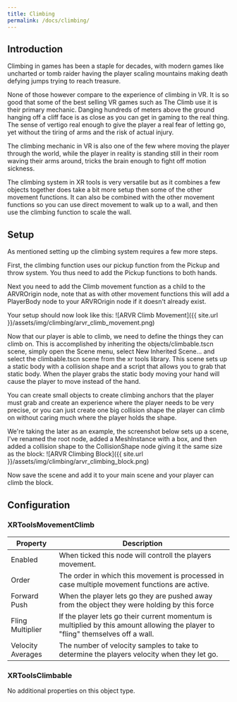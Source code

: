 ```yaml
---
title: Climbing
permalink: /docs/climbing/
---
```



## Introduction
Climbing in games has been a staple for decades, with modern games like uncharted
or tomb raider having the player scaling mountains making death defying jumps
trying to reach treasure.

None of those however compare to the experience of climbing in VR. It is so good
that some of the best selling VR games such as The Climb use it is their primary
mechanic. Danging hundreds of meters above the ground hanging off a cliff face is
as close as you can get in gaming to the real thing. The sense of vertigo real
enough to give the player a real fear of letting go, yet without the tiring of
arms and the risk of actual injury.

The climbing mechanic in VR is also one of the few where moving the player through
the world, while the player in reality is standing still in their room waving their
arms around, tricks the brain enough to fight off motion sickness.

The climbing system in XR tools is very versatile but as it combines a few objects
together does take a bit more setup then some of the other movement functions. It
can also be combined with the other movement functions so you can use direct movement
to walk up to a wall, and then use the climbing function to scale the wall.

## Setup
As mentioned setting up the climbing system requires a few more steps.

First, the climbing function uses our pickup function from the Pickup and throw 
system. You thus need to add the Pickup functions to both hands.

Next you need to add the Climb movement function as a child to the ARVROrigin node,
note that as with other movement functions this will add a PlayerBody node to your
ARVROrigin node if it doesn't already exist.

Your setup should now look like this:
![ARVR Climb Movement]({{ site.url }}/assets/img/climbing/arvr_climb_movement.png)

Now that our player is able to climb, we need to define the things they can climb
on. This is accomplished by inheriting the objects/climbable.tscn scene, 
simply open the Scene menu, select New Inherited Scene... and select the 
climbable.tscn scene from the xr tools library. This scene sets up a static
body with a collision shape and a script that allows you to grab that static body. 
When the player grabs the static body moving your hand will cause the player to 
move instead of the hand.

You can create small objects to create climbing anchors that the player must grab
and create an experience where the player needs to be very precise, or you can just
create one big collision shape the player can climb on without caring much where
the player holds the shape.

We're taking the later as an example, the screenshot below sets up a scene, I've
renamed the root node, added a MeshInstance with a box, and then added a collision
shape to the CollisionShape node giving it the same size as the block:
![ARVR Climbing Block]({{ site.url }}/assets/img/climbing/arvr_climbing_block.png)

Now save the scene and add it to your main scene and your player can climb the block.

## Configuration

### XRToolsMovementClimb

| Property      | Description                                                     |
| ------------- | --------------------------------------------------------------- |
| Enabled       | When ticked this node will controll the players movement.       |
| Order         | The order in which this movement is processed in case multiple movement functions are active.  |
| Forward Push  | When the player lets go they are pushed away from the object they were holding by this force  |
| Fling Multiplier  | If the player lets go their current momentum is multiplied by this amount allowing the player to "fling" themselves off a wall.  |
| Velocity Averages  | The number of velocity samples to take to determine the players velocity when they let go.  |

### XRToolsClimbable
No additional properties on this object type.
